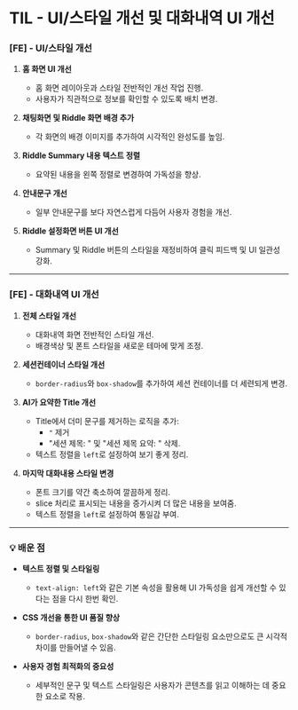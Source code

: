# TIL - UI/스타일 개선 및 대화내역 UI 개선

### [FE] - UI/스타일 개선
1. **홈 화면 UI 개선**  
   - 홈 화면 레이아웃과 스타일 전반적인 개선 작업 진행.
   - 사용자가 직관적으로 정보를 확인할 수 있도록 배치 변경.

2. **채팅화면 및 Riddle 화면 배경 추가**  
   - 각 화면의 배경 이미지를 추가하여 시각적인 완성도를 높임.

3. **Riddle Summary 내용 텍스트 정렬**  
   - 요약된 내용을 왼쪽 정렬로 변경하여 가독성을 향상.

4. **안내문구 개선**  
   - 일부 안내문구를 보다 자연스럽게 다듬어 사용자 경험을 개선.

5. **Riddle 설정화면 버튼 UI 개선**  
   - Summary 및 Riddle 버튼의 스타일을 재정비하여 클릭 피드백 및 UI 일관성 강화.

---

### [FE] - 대화내역 UI 개선
1. **전체 스타일 개선**  
   - 대화내역 화면 전반적인 스타일 개선.  
   - 배경색상 및 폰트 스타일을 새로운 테마에 맞게 조정.

2. **세션컨테이너 스타일 개선**  
   - `border-radius`와 `box-shadow`를 추가하여 세션 컨테이너를 더 세련되게 변경.

3. **AI가 요약한 Title 개선**  
   - Title에서 더미 문구를 제거하는 로직을 추가:
     - `"` 제거
     - "세션 제목: " 및 "세션 제목 요약: " 삭제.
   - 텍스트 정렬을 `left`로 설정하여 보기 좋게 정리.

4. **마지막 대화내용 스타일 변경**  
   - 폰트 크기를 약간 축소하여 깔끔하게 정리.  
   - slice 처리로 표시되는 내용을 증가시켜 더 많은 내용을 보여줌.  
   - 텍스트 정렬을 `left`로 설정하여 통일감 부여.

---

### 💡 배운 점
- **텍스트 정렬 및 스타일링**  
  - `text-align: left`와 같은 기본 속성을 활용해 UI 가독성을 쉽게 개선할 수 있다는 점을 다시 한번 확인.
  
- **CSS 개선을 통한 UI 품질 향상**  
  - `border-radius`, `box-shadow`와 같은 간단한 스타일링 요소만으로도 큰 시각적 차이를 만들어낼 수 있음.

- **사용자 경험 최적화의 중요성**  
  - 세부적인 문구 및 텍스트 스타일링은 사용자가 콘텐츠를 읽고 이해하는 데 중요한 요소로 작용.